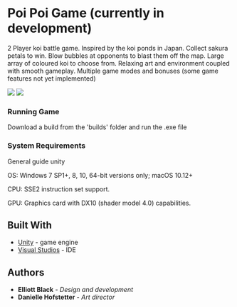# Poi Poi Game (currently in development)

2 Player koi battle game. Inspired by the koi ponds in Japan. Collect sakura petals to win.  Blow bubbles at opponents to blast them off the map. Large array of coloured koi to choose from. Relaxing art and environment coupled with smooth gameplay. Multiple game modes and bonuses (some game features not yet implemented)

![](PoipoiUI.gif)
![](poipoigameplay.gif)

### Running Game

Download a build from the 'builds' folder and run the .exe file

### System Requirements

General guide unity

OS: Windows 7 SP1+, 8, 10, 64-bit versions only; macOS 10.12+

CPU: SSE2 instruction set support.

GPU: Graphics card with DX10 (shader model 4.0) capabilities.

## Built With

* [Unity](https://unity.com/) - game engine
* [Visual Studios](https://visualstudio.microsoft.com/) - IDE

## Authors

* **Elliott Black** - *Design and development* 
* **Danielle Hofstetter** - *Art director* 


